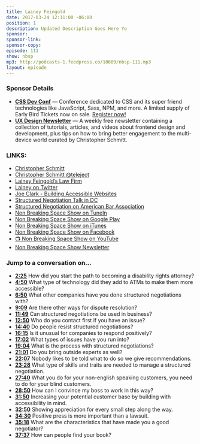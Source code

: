 ```yaml
---
title: Lainey Feingold
date: 2017-03-24 12:11:00 -06:00
position: 1
description: Updated Description Goes Here Yo
sponsor:
sponsor-link:
sponsor-copy:
episode: 111
show: nbsp
mp3: http://podcasts-1.feedpress.co/10609/nbsp-111.mp3
layout: episode
---
```


### Sponsor Details

*  **[CSS Dev Conf](http://CSSDevConf.com/?utm_source=nbsptv111&utm_medium=podcast&utm_campaign=cssdevconf2017)** — Conference dedicated to CSS and its super friend technologies like JavaScript, Sass, NPM, and more. A limited supply of Early Bird Tickets now on sale. [Register now!](http://CSSDevConf.com/?utm_source=nbsptv111&utm_medium=podcast&utm_campaign=cssdevconf2017)
* **[UX Design Newsletter](http://uxdesignnewsletter.com/?utm_source=nbsptv111&utm_medium=podcast&utm_campaign=uxdesignnewsletter)** — A weekly free newsletter containing a collection of tutorials, articles, and videos about frontend design and development, plus tips on how to bring better engagement to the multi-device world curated by Christopher Schmitt.

### LINKS:

* [Christopher Schmitt](http://Christopher.org)
* [Christopher Schmitt @teleject](https://twitter.com/teleject)
* [Lainey Feingold’s Law Firm](http://www.lflegal.com)
* [Lainey on Twitter](https://twitter.com/lflegal)
* [Joe Clark - Building Accessible Websites](http://joeclark.org/book/)
* [Structured Negotiation Talk in DC](https://www.americanbar.org/groups/dispute_resolution/publications/section-publications/structured_negotiation.html)
* [Structured Negotiation on American Bar Association](https://shop.americanbar.org/ebus/store/productdetails.aspx?productid=254116970)
* [Non Breaking Space Show on TuneIn](http://tunein.com/radio/Non-Breaking-Space-Show-p885155/)
* [Non Breaking Space Show on Google Play](https://playmusic.app.goo.gl/?ibi=com.google.PlayMusic&isi=691797987&ius=googleplaymusic&link=https://play.google.com/music/m/Iw5ik6iwalo5vmda5rqyrotdney?t%3DNon_Breaking_Space_Show%26pcampaignid%3DMKT-na-all-co-pr-mu-pod-16)
* [Non Breaking Space Show on iTunes](https://itunes.apple.com/ca/podcast/non-breaking-space-show/id507162981?mt=2&ign-mpt=uo%3D4)
* [Non Breaking Space Show on Facebook](https://www.facebook.com/nbsptv)
* [📺 Non Breaking Space Show on YouTube](https://www.youtube.com/channel/UC--mqA75V3CM8hxId0l7e_g?sub_confirmation=1)
* [Non Breaking Space Show Newsletter](http://newsletter.nonbreakingspace.tv/)


### Jump to a conversation on...

* **[2:25](#t=2:25)** How did you start the path to becoming a disability rights attorney?
* **[4:50](#t=4:50)** What type of technology did they add to ATMs to make them more accessible?
* **[6:50](#t=6:50)** What other companies have you done structured negotiations with?
* **[9:09](#t=9:09)** Are there other ways for dispute resolution?
* **[11:49](#t=11:49)** Can structured negotiations be used in business?
* **[12:50](#t=12:50)** Who do you contact first if you have an issue?
* **[14:40](#t=14:40)** Do people resist structured negotiations?
* **[16:15](#t=16:15)** Is it unusual for companies to respond positively?
* **[17:02](#t=17:02)** What types of issues have you run into?
* **[19:04](#t=19:04)** What is the process with structured negotiations?
* **[21:01](#t=21:01)** Do you bring outside experts as well?
* **[22:07](#t=22:07)** Nobody likes to be told what to do so we give recommendations.
* **[23:28](#t=23:28)** What type of skills and traits are needed to manage a structured negotiation.
* **[27:40](#t=27:40)** What you do for your non-english speaking customers, you need to do for your blind customers.
* **[28:50](#t=28:50)** How can I convince my boss to work in this way?
* **[31:50](#t=31:50)** Increasing your potential customer base by building with accessibility in mind.
* **[32:50](#t=32:50)** Showing appreciation for every small step along the way.
* **[34:30](#t=34:30)** Positive press is more important than a lawsuit.
* **[35:18](#t=35:18)** What are the characteristics that have made you a good negotiator?
* **[37:37](#t=37:37)** How can people find your book?
